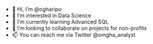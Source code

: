 - 👋 Hi, I’m @ogharipo
- 👀 I’m interested in Data Science
- 🌱 I’m currently learning Advanced SQL
- 💞️ I’m looking to collaborate on projects for non-profits
- 📫 You can reach me via Twitter @omgha_analyst

<!---
ogharipo/ogharipo is a ✨ special ✨ repository because its `README.md` (this file) appears on your GitHub profile.
You can click the Preview link to take a look at your changes.
--->
